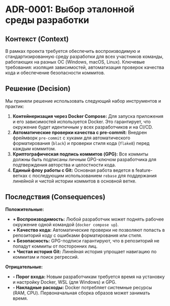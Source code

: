 # ADR-0001: Выбор эталонной среды разработки

## Контекст (Context)

В рамках проекта требуется обеспечить воспроизводимую и стандартизированную среду разработки для всех участников команды, работающих на разных ОС (Windows, macOS, Linux). Ключевые требования: изоляция зависимостей, автоматизация проверок качества кода и обеспечение безопасности коммитов.

## Решение (Decision)

Мы приняли решение использовать следующий набор инструментов и практик:

1.  **Контейнеризация через Docker Compose:** Для запуска приложения и его зависимостей используется Docker. Это гарантирует, что окружение будет идентичным у всех разработчиков и на CI/CD.
2.  **Автоматические проверки качества с pre-commit:** Внедрен фреймворк `pre-commit` с хуками для автоматического форматирования (`black`) и проверки стиля кода (`flake8`) перед каждым коммитом.
3.  **Криптографическая подпись коммитов (GPG):** Все коммиты должны быть подписаны личным GPG-ключом разработчика для подтверждения авторства и целостности кода.
4.  **Единый флоу работы с Git:** Основная работа ведется в feature-ветках с последующим использованием `rebase` для поддержания линейной и чистой истории коммитов в основной ветке.

## Последствия (Consequences)

**Положительные:**
*   **+ Воспроизводимость:** Любой разработчик может поднять рабочее окружение одной командой (`docker compose up`).
*   **+ Качество кода:** Автоматические проверки не позволяют попасть в репозиторий коду с ошибками форматирования или стиля.
*   **+ Безопасность:** GPG-подписи гарантируют, что в репозиторий не попадут коммиты от посторонних лиц.
*   **+ Чистая история Git:** Линейная история упрощает навигацию по коммитам и поиск регрессий.

**Отрицательные:**
*   **- Порог входа:** Новым разработчикам требуется время на установку и настройку Docker, WSL (для Windows) и GPG.
*   **- Накладные расходы:** Docker потребляет системные ресурсы (RAM, CPU). Первоначальная сборка образов может занимать время.
